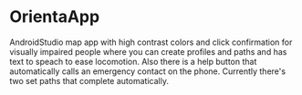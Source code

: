 # OrientaApp
AndroidStudio map app with high contrast colors and click confirmation for visually impaired people where you can create profiles and paths and has text to speach to ease locomotion. Also there is a help button that automatically calls an emergency contact on the phone. Currently there's two set paths that complete automatically.
